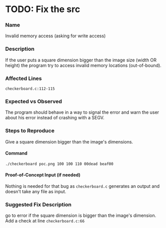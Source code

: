 # TODO: Fix the src

### Name
Invalid memory access (asking for write access)

### Description
If the user puts a square dimension bigger than the image size (width OR height) the program try to access invalid memory locations (out-of-bound).

### Affected Lines
`checkerboard.c:112-115`

### Expected vs Observed
The program should behave in a way to signal the error and warn the user about his error instead of crashing with a SEGV.

### Steps to Reproduce
Give a square dimension bigger than the image's dimensions.

#### Command
```
./checkerboard poc.png 100 100 110 00dead beaf00
```

#### Proof-of-Concept Input (if needed)
Nothing is needed for that bug as `checkerboard.c` generates an output and doesn't take any file as input.

### Suggested Fix Description
go to error if the square dimension is bigger than the image's dimension. Add a check at line `checkerboard.c:66`
